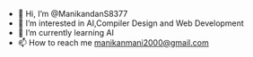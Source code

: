 - 👋 Hi, I’m @ManikandanS8377
- 👀 I’m interested in AI,Compiler Design and Web Development
- 🌱 I’m currently learning AI
- 📫 How to reach me manikanmani2000@gmail.com

<!---
ManikandanS8377/ManikandanS8377 is a ✨ special ✨ repository because its `README.md` (this file) appears on your GitHub profile.
You can click the Preview link to take a look at your changes.
--->

